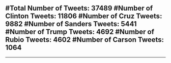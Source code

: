 #Total Number of Tweets: 37489 
#Number of Clinton Tweets: 11806
#Number of Cruz Tweets: 9882
#Number of Sanders Tweets: 5441
#Number of Trump Tweets: 4692
#Number of Rubio Tweets: 4602
#Number of Carson Tweets: 1064
---
---
